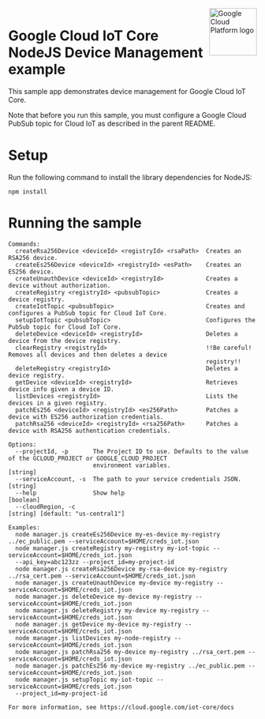 <img src="https://avatars2.githubusercontent.com/u/2810941?v=3&s=96" alt="Google Cloud Platform logo" title="Google Cloud Platform" align="right" height="96" width="96"/>

# Google Cloud IoT Core NodeJS Device Management example

This sample app demonstrates device management for Google Cloud IoT Core.

Note that before you run this sample, you must configure a Google Cloud PubSub
topic for Cloud IoT as described in the parent README.

# Setup

Run the following command to install the library dependencies for NodeJS:

    npm install

# Running the sample

    Commands:
      createRsa256Device <deviceId> <registryId> <rsaPath>  Creates an RSA256 device.
      createEs256Device <deviceId> <registryId> <esPath>    Creates an ES256 device.
      createUnauthDevice <deviceId> <registryId>            Creates a device without authorization.
      createRegistry <registryId> <pubsubTopic>             Creates a device registry.
      createIotTopic <pubsubTopic>                          Creates and configures a PubSub topic for Cloud IoT Core.
      setupIotTopic <pubsubTopic>                           Configures the PubSub topic for Cloud IoT Core.
      deleteDevice <deviceId> <registryId>                  Deletes a device from the device registry.
      clearRegistry <registryId>                            !!Be careful! Removes all devices and then deletes a device
                                                            registry!!
      deleteRegistry <registryId>                           Deletes a device registry.
      getDevice <deviceId> <registryId>                     Retrieves device info given a device ID.
      listDevices <registryId>                              Lists the devices in a given registry.
      patchEs256 <deviceId> <registryId> <es256Path>        Patches a device with ES256 authorization credentials.
      patchRsa256 <deviceId> <registryId> <rsa256Path>      Patches a device with RSA256 authentication credentials.

    Options:
      --projectId, -p       The Project ID to use. Defaults to the value of the GCLOUD_PROJECT or GOOGLE_CLOUD_PROJECT
                            environment variables.                                                                  [string]
      --serviceAccount, -s  The path to your service credentials JSON.                                              [string]
      --help                Show help                                                                              [boolean]
      --cloudRegion, -c                                                                    [string] [default: "us-central1"]

    Examples:
      node manager.js createEs256Device my-es-device my-registry ../ec_public.pem --serviceAccount=$HOME/creds_iot.json
      node manager.js createRegistry my-registry my-iot-topic --serviceAccount=$HOME/creds_iot.json
      --api_key=abc123zz --project_id=my-project-id
      node manager.js createRsa256Device my-rsa-device my-registry ../rsa_cert.pem --serviceAccount=$HOME/creds_iot.json
      node manager.js createUnauthDevice my-device my-registry --serviceAccount=$HOME/creds_iot.json
      node manager.js deleteDevice my-device my-registry --serviceAccount=$HOME/creds_iot.json
      node manager.js deleteRegistry my-device my-registry --serviceAccount=$HOME/creds_iot.json
      node manager.js getDevice my-device my-registry --serviceAccount=$HOME/creds_iot.json
      node manager.js listDevices my-node-registry --serviceAccount=$HOME/creds_iot.json
      node manager.js patchRsa256 my-device my-registry ../rsa_cert.pem --serviceAccount=$HOME/creds_iot.json
      node manager.js patchEs256 my-device my-registry ../ec_public.pem --serviceAccount=$HOME/creds_iot.json
      node manager.js setupTopic my-iot-topic --serviceAccount=$HOME/creds_iot.json
      --project_id=my-project-id

    For more information, see https://cloud.google.com/iot-core/docs
